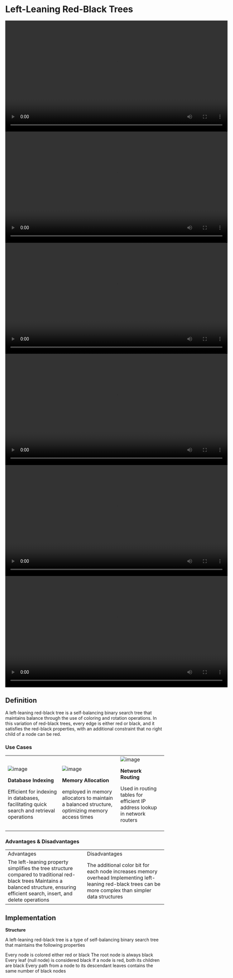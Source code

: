 # Left-Leaning Red-Black Trees

<show-structure for="chapter,procedure" depth="2"/>

<tabs>
    <tab title="Intro">
        <video src="https://youtu.be/qvZGUFHWChY?feature=shared" preview-src="intro_yt.jpeg" width="705" 
mini-player="true"/>
    </tab>
    <tab title="Rotations">
        <video src="https://youtu.be/95s3ndZRGbk?feature=shared" preview-src="rotations_yt.jpeg" width="705" mini-player="true"/>
    </tab>
    <tab title="Insertion {Strategy}">
        <video src="https://youtu.be/5IBxA-bZZH8?feature=shared" preview-src="insertions_strat_yt.png" width="705" 
mini-player="true"/>
    </tab>
    <tab title="Insertion {Examples}">
        <video src="https://youtu.be/A3JZinzkMpk?feature=shared" preview-src="insertions_ex_yt.jpeg" width="705" mini-player="true"/>
    </tab>
    <tab title="Deletions">
        <video src="https://youtu.be/lU99loSvD8s?feature=shared" preview-src="deletions_yt.png" width="705" mini-player="true"/>
    </tab>
    <tab title="Deletion Fixes">
        <video src="https://youtu.be/iw8N1_keEWA?feature=shared" preview-src="delete_fixes_yt.png" width="705" mini-player="true"/>
    </tab>
</tabs>



## Definition

<note>
<p>A left-leaning red-black tree is a self-balancing binary search tree that maintains balance through the 
use of coloring and rotation operations. In this variation of red-black trees, every edge is either red or black, and it satisfies the red-black properties, with an additional constraint that no right child of a node can be red.</p>
</note>



### Use Cases

<table>
<tr>
<td>
<procedure>
<img src="https://user-images.githubusercontent.com/38887077/76482821-4ec64780-6450-11ea-862e-da506f5cdae2.png" 
alt="image"/>
<p><b>Database Indexing</b></p>
<step>Efficient for indexing in databases, facilitating quick search and retrieval operations<br/></step>
</procedure>
</td>
<td>
<procedure>
<img src="https://www.bogotobogo.com/cplusplus/images/memoryallocation/memory_allocation_delete.png" alt="image"/>
<p><b>Memory Allocation</b></p>
<step>employed in memory allocators to maintain a balanced structure, optimizing memory access times</step>
</procedure>
</td>
<td>
<procedure>
<img src="https://smbmatters.files.wordpress.com/2012/01/network_routing.jpg?w=630" alt="image"/>
<p><b>Network Routing</b></p>
<step>Used in routing tables for efficient IP address lookup in network routers<br/><br/></step>
</procedure>
</td>
</tr>
</table>



### Advantages & Disadvantages

<table>
<tr>
<td>Advantages</td>
<td>Disadvantages</td>
</tr>
<tr>
<td>
<deflist collapsible="true" default-state="collapsed">
<def title="Simpler Maintenance">
The left-leaning property simplifies the tree structure compared to traditional red-black trees
</def>
<def title="Balanced Operations">
Maintains a balanced structure, ensuring efficient search, insert, and delete operations
</def>
</deflist>

[//]: # (<procedure>)

[//]: # (<img src="https://smbmatters.files.wordpress.com/2012/01/network_routing.jpg?w=630" alt="image">)
[//]: # (<p><b>Simpler Maintenance</b></p>)

[//]: # (<step>The left-leaning property simplifies the tree structure compared to traditional red-black trees<br/></step>)

[//]: # (</procedure>)

[//]: # (<procedure>)

[//]: # (<img src="https://smbmatters.files.wordpress.com/2012/01/network_routing.jpg?w=630" alt="image">)
[//]: # (<p><b>Balanced Operations</b></p>)

[//]: # (<step>Maintains a balanced structure, ensuring efficient search, insert, and delete operations<br/><br/></step>)

[//]: # (</procedure>)
</td>
<td>

<deflist collapsible="true" default-state="collapsed">
<def title="Increased Memory Usage">
The additional color bit for each node increases memory overhead
</def>
<def title="Complex Implementation">
Implementing left-leaning red-black trees can be more complex than simpler data 
structures
</def>
</deflist>


[//]: # (<procedure>)

[//]: # (<img src="https://smbmatters.files.wordpress.com/2012/01/network_routing.jpg?w=630" alt="image">)
[//]: # (<p><b>Increased Memory Usage</b></p>)

[//]: # (<step>The additional color bit for each node increases memory overhead<br/><br/></step>)

[//]: # (</procedure>)

[//]: # (<procedure>)

[//]: # (<img src="https://smbmatters.files.wordpress.com/2012/01/network_routing.jpg?w=630" alt="image">)
[//]: # (<p><b>Complex Implementation</b></p>)

[//]: # (<step>Implementing left-leaning red-black trees can be more complex than simpler data )

[//]: # (structures<br/><br/></step>)

[//]: # (</procedure>)
</td>
</tr>
</table>



## Implementation

<note>
<procedure type="choices">
<p><b>Structure</b></p>
<p>A left-leaning red-black tree is a type of self-balancing binary search tree that maintains the following properties</p>
<step>Every node is colored either red or black</step>
<step>The root node is always black</step>
<step>Every leaf (null node) is considered black</step>
<step>If a node is red, both its children are black</step>
<step>Every path from a node to its descendant leaves contains the same number of black nodes</step>
</procedure>
</note>

<img src="http://www2.cs.ccu.edu.tw/~tmh104u/rotate5.png" alt=""/>
<img src="http://www2.cs.ccu.edu.tw/~tmh104u/rotate3.png" alt=""/>
























































